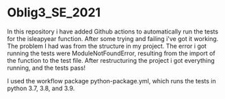 # Oblig3_SE_2021
In this repository i have added Github actions to automatically run the tests for the isleapyear function. After some trying and failing i've got it working.
The problem I had was from the structure in my project. The error i got running the tests were  ModuleNotFoundError, resulting from the import of the function to the test file.
After restructuring the project i got everything running, and the tests pass!

I used the workflow package python-package.yml, which runs the tests in python 3.7, 3.8, and 3.9. 
